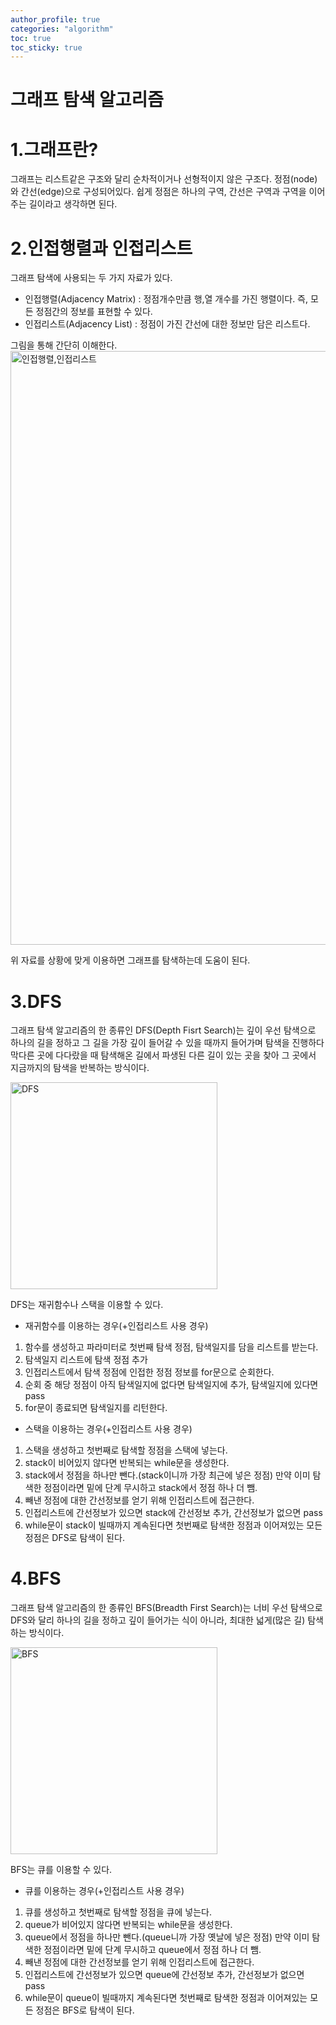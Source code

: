 ```yaml
---
author_profile: true
categories: "algorithm"
toc: true
toc_sticky: true
---
```

# 그래프 탐색 알고리즘
# 1.그래프란?
그래프는 리스트같은 구조와 달리 순차적이거나 선형적이지 않은 구조다. 정점(node)와 간선(edge)으로 구성되어있다. 쉽게 정점은 하나의 구역, 간선은 구역과 구역을 이어주는 길이라고 생각하면 된다.

# 2.인접행렬과 인접리스트
그래프 탐색에 사용되는 두 가지 자료가 있다.
- 인접행렬(Adjacency Matrix) : 정점개수만큼 행,열 개수를 가진 행렬이다. 즉, 모든 정점간의 정보를 표현할 수 있다.
- 인접리스트(Adjacency List) : 정점이 가진 간선에 대한 정보만 담은 리스트다.           

그림을 통해 간단히 이해한다.
<img width="950" alt="인접행렬,인접리스트" src="https://user-images.githubusercontent.com/96512568/174435279-3953b01e-f352-4d9c-89c9-bc691265d581.png">

위 자료를 상황에 맞게 이용하면 그래프를 탐색하는데 도움이 된다.


# 3.DFS
그래프 탐색 알고리즘의 한 종류인 DFS(Depth Fisrt Search)는 깊이 우선 탐색으로 하나의 길을 정하고 그 길을 가장 깊이 들어갈 수 있을 때까지 들어가며 탐색을 진행하다 막다른 곳에 다다랐을 때 탐색해온 길에서 파생된 다른 길이 있는 곳을 찾아 그 곳에서 지금까지의 탐색을 반복하는 방식이다.

<img width="331" alt="DFS" src="https://user-images.githubusercontent.com/96512568/174426361-7226d4aa-3db7-43cf-9a63-24ea46a0def8.png">

DFS는 재귀함수나 스택을 이용할 수 있다.         
- 재귀함수를 이용하는 경우(+인접리스트 사용 경우)         
1. 함수를 생성하고 파라미터로 첫번째 탐색 정점, 탐색일지를 담을 리스트를 받는다.
2. 탐색일지 리스트에 탐색 정점 추가
3. 인접리스트에서 탐색 정점에 인접한 정점 정보를 for문으로 순회한다.
4. 순회 중 해당 정점이 아직 탐색일지에 없다면 탐색일지에 추가, 탐색일지에 있다면 pass
5. for문이 종료되면 탐색일지를 리턴한다.


- 스택을 이용하는 경우(+인접리스트 사용 경우)          
1. 스택을 생성하고 첫번째로 탐색할 정점을 스택에 넣는다.
2. stack이 비어있지 않다면 반복되는 while문을 생성한다.
3. stack에서 정점을 하나만 뺀다.(stack이니까 가장 최근에 넣은 정점) 만약 이미 탐색한 정점이라면 밑에 단계 무시하고 stack에서 정점 하나 더 뺌.
4. 빼낸 정점에 대한 간선정보를 얻기 위해 인접리스트에 접근한다.
5. 인접리스트에 간선정보가 있으면 stack에 간선정보 추가, 간선정보가 없으면 pass
6. while문이 stack이 빌때까지 계속된다면 첫번째로 탐색한 정점과 이어져있는 모든 정점은 DFS로 탐색이 된다.


# 4.BFS
그래프 탐색 알고리즘의 한 종류인 BFS(Breadth First Search)는 너비 우선 탐색으로 DFS와 달리 하나의 길을 정하고 깊이 들어가는 식이 아니라, 최대한 넓게(많은 길) 탐색하는 방식이다.

<img width="331" alt="BFS" src="https://user-images.githubusercontent.com/96512568/174426365-5dff8845-df20-4957-aa59-000eecc4c621.png">

BFS는 큐를 이용할 수 있다.       
- 큐를 이용하는 경우(+인접리스트 사용 경우)             
1. 큐를 생성하고 첫번째로 탐색할 정점을 큐에 넣는다.
2. queue가 비어있지 않다면 반복되는 while문을 생성한다.
3. queue에서 정점을 하나만 뺀다.(queue니까 가장 옛날에 넣은 정점) 만약 이미 탐색한 정점이라면 밑에 단계 무시하고 queue에서 정점 하나 더 뺌.
4. 빼낸 정점에 대한 간선정보를 얻기 위해 인접리스트에 접근한다.
5. 인접리스트에 간선정보가 있으면 queue에 간선정보 추가, 간선정보가 없으면 pass
6. while문이 queue이 빌때까지 계속된다면 첫번째로 탐색한 정점과 이어져있는 모든 정점은 BFS로 탐색이 된다.